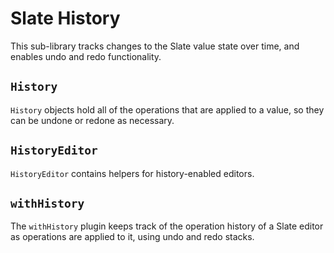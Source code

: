 # Slate History

This sub-library tracks changes to the Slate value state over time, and enables undo and redo functionality.

## `History`

`History` objects hold all of the operations that are applied to a value, so they can be undone or redone as necessary.

## `HistoryEditor`

`HistoryEditor` contains helpers for history-enabled editors.

## `withHistory`

The `withHistory` plugin keeps track of the operation history of a Slate editor as operations are applied to it, using undo and redo stacks.
